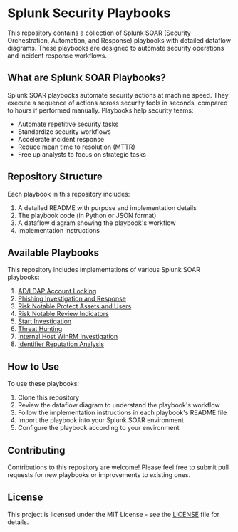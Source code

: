 # Splunk Security Playbooks

This repository contains a collection of Splunk SOAR (Security Orchestration, Automation, and Response) playbooks with detailed dataflow diagrams. These playbooks are designed to automate security operations and incident response workflows.

## What are Splunk SOAR Playbooks?

Splunk SOAR playbooks automate security actions at machine speed. They execute a sequence of actions across security tools in seconds, compared to hours if performed manually. Playbooks help security teams:

- Automate repetitive security tasks
- Standardize security workflows
- Accelerate incident response
- Reduce mean time to resolution (MTTR)
- Free up analysts to focus on strategic tasks

## Repository Structure

Each playbook in this repository includes:

1. A detailed README with purpose and implementation details
2. The playbook code (in Python or JSON format)
3. A dataflow diagram showing the playbook's workflow
4. Implementation instructions

## Available Playbooks

This repository includes implementations of various Splunk SOAR playbooks:

1. [AD/LDAP Account Locking](./playbooks/ad_ldap_account_locking/)
2. [Phishing Investigation and Response](./playbooks/phishing_investigation/)
3. [Risk Notable Protect Assets and Users](./playbooks/risk_notable_protect_assets_and_users/)
4. [Risk Notable Review Indicators](./playbooks/risk_notable_review_indicators/)
5. [Start Investigation](./playbooks/start_investigation/)
6. [Threat Hunting](./playbooks/threat_hunting/)
7. [Internal Host WinRM Investigation](./playbooks/internal_host_winrm_investigation/)
8. [Identifier Reputation Analysis](./playbooks/identifier_reputation_analysis/)

## How to Use

To use these playbooks:

1. Clone this repository
2. Review the dataflow diagram to understand the playbook's workflow
3. Follow the implementation instructions in each playbook's README file
4. Import the playbook into your Splunk SOAR environment
5. Configure the playbook according to your environment

## Contributing

Contributions to this repository are welcome! Please feel free to submit pull requests for new playbooks or improvements to existing ones.

## License

This project is licensed under the MIT License - see the [LICENSE](LICENSE) file for details.
